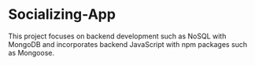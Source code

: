 # Socializing-App
This project focuses on backend development such as NoSQL with MongoDB and incorporates backend JavaScript with npm packages such as Mongoose. 
